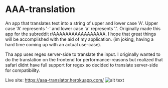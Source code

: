 # AAA-translation

An app that translates text into a string of upper and lower case 'A'. Upper case 'A' represents '-' and lower case 'a' represents '.'. Originally made this app for the subreddit r/AAAAAAAAAAAAAAAAA. I hope that great things will be accomplished with the aid of my application. (im joking, having a hard time coming up with an actual use-case). 

Tha app uses regex server-side to translate the input. I originally wanted to do the translation on the frontend for performance-reasons but realized that safari didnt have full support for regex so decided to translate server-side for compatibility. 

Live site: https://aaa-translator.herokuapp.com/
![alt text]()
